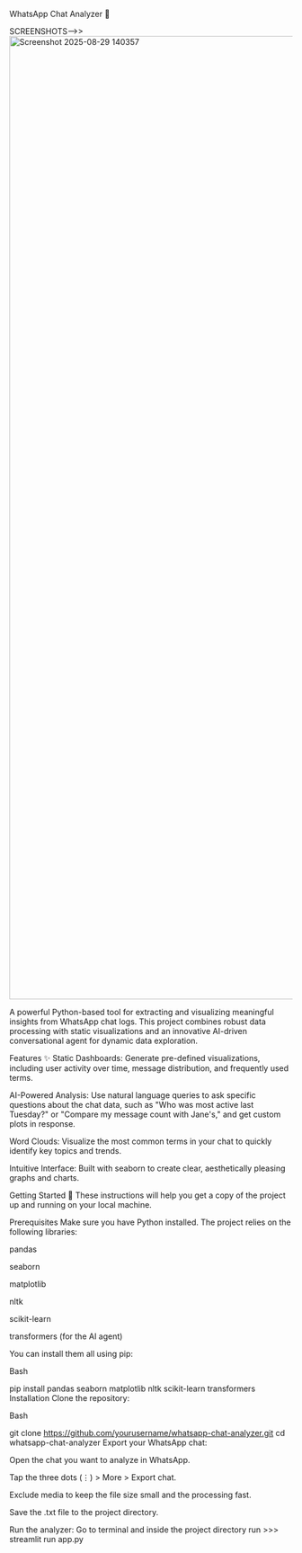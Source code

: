 WhatsApp Chat Analyzer 📱

SCREENSHOTS-->>
<img width="2862" height="1714" alt="Screenshot 2025-08-29 140357" src="https://github.com/user-attachments/assets/9a7fd0d9-f165-4680-8ce8-6c47e7db85d9" />



A powerful Python-based tool for extracting and visualizing meaningful insights from WhatsApp chat logs. This project combines robust data processing with static visualizations and an innovative AI-driven conversational agent for dynamic data exploration.

Features ✨
Static Dashboards: Generate pre-defined visualizations, including user activity over time, message distribution, and frequently used terms.

AI-Powered Analysis: Use natural language queries to ask specific questions about the chat data, such as "Who was most active last Tuesday?" or "Compare my message count with Jane's," and get custom plots in response.

Word Clouds: Visualize the most common terms in your chat to quickly identify key topics and trends.

Intuitive Interface: Built with seaborn to create clear, aesthetically pleasing graphs and charts.

Getting Started 🚀
These instructions will help you get a copy of the project up and running on your local machine.

Prerequisites
Make sure you have Python installed. The project relies on the following libraries:

pandas

seaborn

matplotlib

nltk

scikit-learn

transformers (for the AI agent)

You can install them all using pip:

Bash

pip install pandas seaborn matplotlib nltk scikit-learn transformers
Installation
Clone the repository:

Bash

git clone https://github.com/yourusername/whatsapp-chat-analyzer.git
cd whatsapp-chat-analyzer
Export your WhatsApp chat:

Open the chat you want to analyze in WhatsApp.

Tap the three dots (⋮) > More > Export chat.

Exclude media to keep the file size small and the processing fast.

Save the .txt file to the project directory.

Run the analyzer:
Go to terminal and inside the project directory run >>> streamlit run app.py

